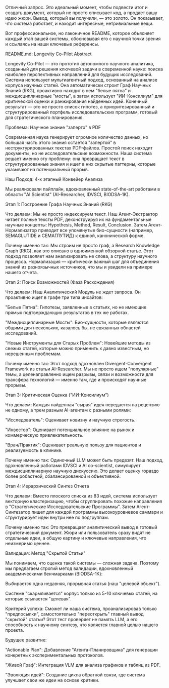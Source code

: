 Отличный запрос. Это идеальный момент, чтобы подвести итог и создать документ, который не просто описывает код, а продает вашу идею жюри. Вывод, который вы получили, — это золото. Он показывает, что система работает, и находит интересные, нетривиальные вещи.

Вот профессиональное, но лаконичное README, которое объясняет каждый этап вашей системы, обосновывая его с научной точки зрения и ссылаясь на наши ключевые референсы.

README.md: Longevity Co-Pilot
Abstract

Longevity Co-Pilot — это прототип автономного научного аналитика, созданный для решения ключевой задачи в современной науке: поиска наиболее перспективных направлений для будущих исследований. Система использует мультиагентный подход, основанный на анализе корпуса научных статей. Она автоматически строит Граф Научных Знаний (RKG), проактивно находит в нем "белые пятна" и междисциплинарные "мосты", а затем использует "ИИ-Консилиум" для критической оценки и ранжирования найденных идей. Конечный результат — это не просто список гипотез, а приоритезированный и структурированный портфель исследовательских программ, готовый для стратегического планирования.

Проблема: Научное знание "заперто" в PDF

Современная наука генерирует огромное количество данных, но большая часть этого знания остается "запертой" в неструктурированных текстах PDF-файлов. Простой поиск находит документы, но не исследовательские возможности. Наша система решает именно эту проблему: она превращает текст в структурированные знания и ищет в них скрытые паттерны, которые указывают на потенциальный прорыв.

Наш Подход: 4-х этапный Конвейер Анализа

Мы реализовали пайплайн, вдохновленный state-of-the-art работами в области "AI Scientist" (AI-Researcher, IDVSCI, BIODSA-1K).

Этап 1: Построение Графа Научных Знаний (RKG)

Что делаем: Мы не просто индексируем текст. Наш Агент-Экстрактор читает полные тексты PDF, деконструируя их на фундаментальные научные концепты: Hypothesis, Method, Result, Conclusion. Затем Агент-Нормализатор приводит все упомянутые био-сущности (например, SEMAGLUTIDE и СЕМАГЛУТИД) к единой, канонической форме.

Почему именно так: Мы строим не просто граф, а Research Knowledge Graph (RKG), как это описано в одноименной обзорной статье. Этот подход позволяет нам анализировать не слова, а структуру научного процесса. Нормализация — критически важный шаг для объединения знаний из разноязычных источников, что мы и увидели на примере нашего отчета.

Этап 2: Поиск Возможностей (Фаза Расхождения)

Что делаем: Наш Аналитический Модуль не ждет запроса. Он проактивно ищет в графе три типа инсайтов:

"Белые Пятна": Гипотезы, заявленные в статьях, но не имеющие прямых подтверждающих результатов в тех же работах.

"Междисциплинарные Мосты": Био-сущности, которые являются общими для нескольких, казалось бы, не связанных областей исследований.
    
"Новые Инструменты для Старых Проблем": Новейшие методы из свежих статей, которые можно применить к давно известным, но нерешенным проблемам.

Почему именно так: Этот подход вдохновлен Divergent-Convergent Framework из статьи AI-Researcher. Мы не просто ищем "популярные" темы, а целенаправленно ищем разрывы, связи и возможности для трансфера технологий — именно там, где и происходят научные прорывы.

Этап 3: Критическая Оценка ("ИИ-Консилиум")

Что делаем: Каждая найденная "сырая" идея передается на рецензию не одному, а трем разным AI-агентам с разными ролями:

"Исследователь": Оценивает новизну и научную строгость.

"Инвестор": Оценивает потенциальное влияние на рынок и коммерческую привлекательность.

"Врач/Практик": Оценивает реальную пользу для пациентов и реализуемость в клинике.

Почему именно так: Одиночный LLM может быть предвзят. Наш подход, вдохновленный работами IDVSCI и AI co-scientist, симулирует междисциплинарную научную дискуссию. Это делает оценку гораздо более робастной, сбалансированной и объективной.

Этап 4: Иерархический Синтез Отчета

Что делаем: Вместо плоского списка из 83 идей, система использует векторную кластеризацию, чтобы сгруппировать похожие направления в "Стратегические Исследовательские Программы". Затем Агент-Синтезатор пишет для каждой программы высокоуровневое саммари и структурирует идеи внутри нее по подгруппам.

Почему именно так: Это превращает аналитический вывод в готовый стратегический документ. Жюри или пользователь сразу видят не отдельные идеи, а общую картину и ключевые направления, что неизмеримо ценнее.

Валидация: Метод "Скрытой Статьи"

Мы понимаем, что оценка такой системы — сложная задача. Поэтому мы предлагаем строгий метод валидации, вдохновленный академическими бенчмарками (BIODSA-1K):

Выбирается одна недавняя, прорывная статья (наш "целевой объект").

Системе "скармливается" корпус только из 5-10 ключевых статей, на которые ссылается "целевая".

Критерий успеха: Сможет ли наша система, проанализировав только "предпосылки", самостоятельно "переоткрыть" главный вывод "скрытой" статьи?
Этот тест проверяет не память LLM, а его способность к научному синтезу, что является главной целью нашего проекта.

Будущее развитие:

"Actionable Plan": Добавление "Агента-Планировщика" для генерации конкретных экспериментальных протоколов.

"Живой Граф": Интеграция VLM для анализа графиков и таблиц из PDF.

"Эволюция идей": Создание цикла обратной связи, где система улучшает свои же идеи на основе критики.